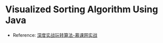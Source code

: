# Visualized Sorting Algorithm Using Java     
- Reference: [深度实战玩转算法-慕课网实战](https://coding.imooc.com/class/138.html)
